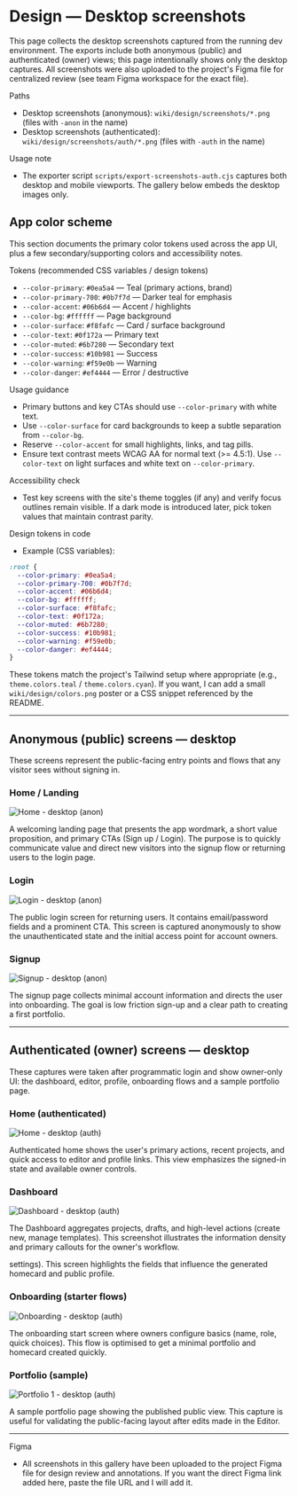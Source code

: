 # Design — Desktop screenshots

This page collects the desktop screenshots captured from the running dev environment. The exports include both anonymous (public) and authenticated (owner) views; this page intentionally shows only the desktop captures. All screenshots were also uploaded to the project's Figma file for centralized review (see team Figma workspace for the exact file).

Paths

- Desktop screenshots (anonymous): `wiki/design/screenshots/*.png` (files with `-anon` in the name)
- Desktop screenshots (authenticated): `wiki/design/screenshots/auth/*.png` (files with `-auth` in the name)

Usage note

- The exporter script `scripts/export-screenshots-auth.cjs` captures both desktop and mobile viewports. The gallery below embeds the desktop images only.

## App color scheme

This section documents the primary color tokens used across the app UI, plus a few secondary/supporting colors and accessibility notes.


Tokens (recommended CSS variables / design tokens)

- `--color-primary`: `#0ea5a4` — Teal (primary actions, brand)
- `--color-primary-700`: `#0b7f7d` — Darker teal for emphasis
- `--color-accent`: `#06b6d4` — Accent / highlights
- `--color-bg`: `#ffffff` — Page background
- `--color-surface`: `#f8fafc` — Card / surface background
- `--color-text`: `#0f172a` — Primary text
- `--color-muted`: `#6b7280` — Secondary text
- `--color-success`: `#10b981` — Success
- `--color-warning`: `#f59e0b` — Warning
- `--color-danger`: `#ef4444` — Error / destructive

Usage guidance

- Primary buttons and key CTAs should use `--color-primary` with white text.
- Use `--color-surface` for card backgrounds to keep a subtle separation from `--color-bg`.
- Reserve `--color-accent` for small highlights, links, and tag pills.
- Ensure text contrast meets WCAG AA for normal text (>= 4.5:1). Use `--color-text` on light surfaces and white text on `--color-primary`.

Accessibility check

- Test key screens with the site's theme toggles (if any) and verify focus outlines remain visible. If a dark mode is introduced later, pick token values that maintain contrast parity.

Design tokens in code

- Example (CSS variables):

```css
:root {
  --color-primary: #0ea5a4;
  --color-primary-700: #0b7f7d;
  --color-accent: #06b6d4;
  --color-bg: #ffffff;
  --color-surface: #f8fafc;
  --color-text: #0f172a;
  --color-muted: #6b7280;
  --color-success: #10b981;
  --color-warning: #f59e0b;
  --color-danger: #ef4444;
}
```

These tokens match the project's Tailwind setup where appropriate (e.g., `theme.colors.teal` / `theme.colors.cyan`). If you want, I can add a small `wiki/design/colors.png` poster or a CSS snippet referenced by the README.

---

## Anonymous (public) screens — desktop

These screens represent the public-facing entry points and flows that any visitor sees without signing in.

### Home / Landing

![Home - desktop (anon)](./design/screenshots/home-desktop-anon.png)

A welcoming landing page that presents the app wordmark, a short value proposition, and primary CTAs (Sign up / Login). The purpose is to quickly communicate value and direct new visitors into the signup flow or returning users to the login page.

### Login

![Login - desktop (anon)](./design/screenshots/login-desktop-anon.png)

The public login screen for returning users. It contains email/password fields and a prominent CTA. This screen is captured anonymously to show the unauthenticated state and the initial access point for account owners.

### Signup

![Signup - desktop (anon)](./design/screenshots/signup-desktop-anon.png)

The signup page collects minimal account information and directs the user into onboarding. The goal is low friction sign-up and a clear path to creating a first portfolio.

---

## Authenticated (owner) screens — desktop

These captures were taken after programmatic login and show owner-only UI: the dashboard, editor, profile, onboarding flows and a sample portfolio page.

### Home (authenticated)

![Home - desktop (auth)](./design/screenshots/auth/home-desktop-auth.png)

Authenticated home shows the user's primary actions, recent projects, and quick access to editor and profile links. This view emphasizes the signed-in state and available owner controls.

### Dashboard

![Dashboard - desktop (auth)](./design/screenshots/auth/dashboard-desktop-auth.png)

The Dashboard aggregates projects, drafts, and high-level actions (create new, manage templates). This screenshot illustrates the information density and primary callouts for the owner's workflow.

settings). This screen highlights the fields that influence the generated homecard and public profile.

### Onboarding (starter flows)

![Onboarding - desktop (auth)](./design/screenshots/auth/onboarding-desktop-auth.png)

The onboarding start screen where owners configure basics (name, role, quick choices). This flow is optimised to get a minimal portfolio and homecard created quickly.

### Portfolio (sample)

![Portfolio 1 - desktop (auth)](./design/screenshots/auth/portfolio_1-desktop-auth.png)

A sample portfolio page showing the published public view. This capture is useful for validating the public-facing layout after edits made in the Editor.

---

Figma

- All screenshots in this gallery have been uploaded to the project Figma file for design review and annotations. If you want the direct Figma link added here, paste the file URL and I will add it.
